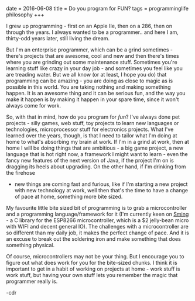 date = 2016-06-08
title = Do you program for FUN?
tags = programminglife philosophy
+++

I grew up programming - first on an Apple IIe, then on a 286, then on through 
the years.  I always wanted to be a programmer.. and here I am, thirty-odd
years later, still living the dream.

But I'm an enterprise programmer, which can be a grind sometimes - there's
projects that are awesome, cool and new and then there's times where you are
grinding out some maintenance stuff.  Sometimes you're learning stuff like crazy
in your day job - and sometimes you feel like you are treading water.  But we
all know (or at least, I hope you do) that programming can be amazing - you are
doing as close to magic as is possible in this world.  You are taking nothing
and making something happen.  It is an awesome thing and it can be serious fun,
and the way you make it happen is by making it happen in your spare time, since
it won't always come for work.

So, with that in mind, how do you program for *fun*?  I've always done pet
projects - silly games, web stuff, toy projects to learn new languages or
technologies, microprocessor stuff for electronics projects.  What I've learned
over the years, though, is that I need to tailor what I'm doing at home to 
what's absorbing my brain at work.  If I'm in a grind at work, then at home
I will be doing things that are ambitious - a big game project, a new language
that is hot right now, a framework I might want to learn - even the fancy
new features of the next version of Java, if the project I'm on is dragging 
its heels about upgrading.  On the other hand, if I'm drinking from the firehose
- new things are coming fast and furious, like if I'm starting a new project
with new technology at work, well then that's the time to have a change of pace
at home, something more bite sized.  

My favourite little bite sized bit of programming is to grab a microcontroller
and a programming language/framework for it (I'm currently keen on 
[Sming](https://github.com/SmingHub/Sming/wiki) - a C library for the
ESP8266 microcontroller, which is a $2 jelly-bean micro with WIFI and decent
general IO).  The challenges with a microcontroller are so different than
my daily job, it makes the perfect change of pace.  And it is an excuse to
break out the soldering iron and make something that does something physical.

Of course, microcontrollers may not be your thing. But I encourage you to
figure out what does work for you for the bite-sized chunks.  I think it is 
important to get in a habit of working on projects at home - work stuff is
work stuff, but having your own stuff lets you remember the magic that
programmer really is.   

-cdr
